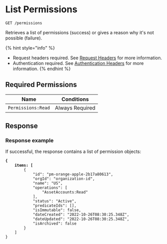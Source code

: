# List Permissions

`GET /permissions`

Retrieves a list of permissions (success) or gives a reason why it's not possible (failure).

{% hint style="info" %}
* Request headers required. See [Request Headers](../../../getting-started/request-headers.md) for more information.
* Authentication required. See [Authentication Headers](../../../getting-started/request-headers.md#authentication-headers) for more information.
{% endhint %}

## Required Permissions

| Name               | Conditions      |
| ------------------ | --------------- |
| `Permissions:Read` | Always Required |

## Response <a href="#response" id="response"></a>

### Response example <a href="#response-example" id="response-example"></a>

If successful, the response contains a list of permission objects:

<pre class="language-json"><code class="lang-json"><strong>{    
</strong><strong>    items: [
</strong>        {
            "id": "pm-orange-apple-2b17a80613",
            "orgId": "organization-id",
            "name": "US",
            "operations": [
                "AssetAccounts:Read"
            ],
            "status": "Active",
            "predicateIds": [],
            "isImmutable": false,
            "dateCreated": "2022-10-26T08:30:25.348Z",
            "dateUpdated": "2022-10-26T08:30:25.348Z",
            "isArchived": false
        }
    ]
}
</code></pre>
